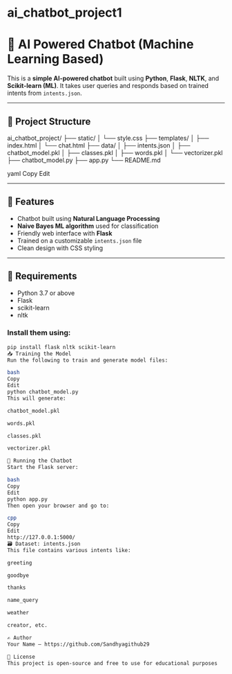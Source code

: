 # ai_chatbot_project1
# 🤖 AI Powered Chatbot (Machine Learning Based)

This is a **simple AI-powered chatbot** built using **Python**, **Flask**, **NLTK**, and **Scikit-learn (ML)**. It takes user queries and responds based on trained intents from `intents.json`.

---

## 📁 Project Structure

ai_chatbot_project/
├── static/
│ └── style.css
├── templates/
│ ├── index.html
│ └── chat.html
├── data/
│ ├── intents.json
│ ├── chatbot_model.pkl
│ ├── classes.pkl
│ ├── words.pkl
│ └── vectorizer.pkl
├── chatbot_model.py
├── app.py
└── README.md

yaml
Copy
Edit

---

## 🧠 Features

- Chatbot built using **Natural Language Processing**
- **Naive Bayes ML algorithm** used for classification
- Friendly web interface with **Flask**
- Trained on a customizable `intents.json` file
- Clean design with CSS styling

---

## 🔧 Requirements

- Python 3.7 or above
- Flask
- scikit-learn
- nltk

### Install them using:

```bash
pip install flask nltk scikit-learn
📥 Training the Model
Run the following to train and generate model files:

bash
Copy
Edit
python chatbot_model.py
This will generate:

chatbot_model.pkl

words.pkl

classes.pkl

vectorizer.pkl

🚀 Running the Chatbot
Start the Flask server:

bash
Copy
Edit
python app.py
Then open your browser and go to:

cpp
Copy
Edit
http://127.0.0.1:5000/
🗃️ Dataset: intents.json
This file contains various intents like:

greeting

goodbye

thanks

name_query

weather

creator, etc.

✍️ Author
Your Name – https://github.com/Sandhyagithub29

📄 License
This project is open-source and free to use for educational purposes
